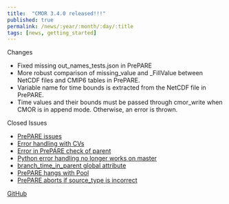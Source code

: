 ```yaml
---
title:  "CMOR 3.4.0 released!!!"
published: true
permalink: /news/:year/:month/:day/:title
tags: [news, getting_started]
---
```


Changes
* Fixed missing out_names_tests.json in PrePARE
* More robust comparison of missing_value and _FillValue between NetCDF files and CMIP6 tables in PrePARE.
* Variable name for time bounds is extracted from the NetCDF file in PrePARE.
* Time values and their bounds must be passed through cmor_write when CMOR is in append mode.  Otherwise, an error is thrown.

Closed Issues
* [PrePARE issues](https://github.com/PCMDI/cmor/issues/332)
* [Error handling with CVs](https://github.com/PCMDI/cmor/issues/374)
* [Error in PrePARE check of parent](https://github.com/PCMDI/cmor/issues/375)
* [Python error handling no longer works on master](https://github.com/PCMDI/cmor/issues/385)
* [branch_time_in_parent global attribute](https://github.com/PCMDI/cmor/issues/386)
* [PrePARE hangs with Pool](https://github.com/PCMDI/cmor/issues/395)
* [PrePARE aborts if source_type is incorrect](https://github.com/PCMDI/cmor/issues/396)


[GitHub](https://github.com/PCMDI/cmor/releases/tag/3.4.0)
